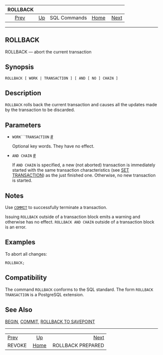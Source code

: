 <!--?xml version="1.0" encoding="UTF-8" standalone="no"?-->

|              ROLLBACK             |                                        |              |                                                       |                                                         |
| :-------------------------------: | :------------------------------------- | :----------: | ----------------------------------------------------: | ------------------------------------------------------: |
| [Prev](sql-revoke.html "REVOKE")  | [Up](sql-commands.html "SQL Commands") | SQL Commands | [Home](index.html "PostgreSQL 17devel Documentation") |  [Next](sql-rollback-prepared.html "ROLLBACK PREPARED") |

***

## ROLLBACK

ROLLBACK — abort the current transaction

## Synopsis

    ROLLBACK [ WORK | TRANSACTION ] [ AND [ NO ] CHAIN ]

## Description

`ROLLBACK` rolls back the current transaction and causes all the updates made by the transaction to be discarded.

## Parameters

* `WORK``TRANSACTION` [#](#SQL-ROLLBACK-TRANSACTION)

    Optional key words. They have no effect.

* `AND CHAIN` [#](#SQL-ROLLBACK-CHAIN)

    If `AND CHAIN` is specified, a new (not aborted) transaction is immediately started with the same transaction characteristics (see [SET TRANSACTION](sql-set-transaction.html "SET TRANSACTION")) as the just finished one. Otherwise, no new transaction is started.

## Notes

Use [`COMMIT`](sql-commit.html "COMMIT") to successfully terminate a transaction.

Issuing `ROLLBACK` outside of a transaction block emits a warning and otherwise has no effect. `ROLLBACK AND CHAIN` outside of a transaction block is an error.

## Examples

To abort all changes:

    ROLLBACK;

## Compatibility

The command `ROLLBACK` conforms to the SQL standard. The form `ROLLBACK TRANSACTION` is a PostgreSQL extension.

## See Also

[BEGIN](sql-begin.html "BEGIN"), [COMMIT](sql-commit.html "COMMIT"), [ROLLBACK TO SAVEPOINT](sql-rollback-to.html "ROLLBACK TO SAVEPOINT")

***

|                                   |                                                       |                                                         |
| :-------------------------------- | :---------------------------------------------------: | ------------------------------------------------------: |
| [Prev](sql-revoke.html "REVOKE")  |         [Up](sql-commands.html "SQL Commands")        |  [Next](sql-rollback-prepared.html "ROLLBACK PREPARED") |
| REVOKE                            | [Home](index.html "PostgreSQL 17devel Documentation") |                                       ROLLBACK PREPARED |
